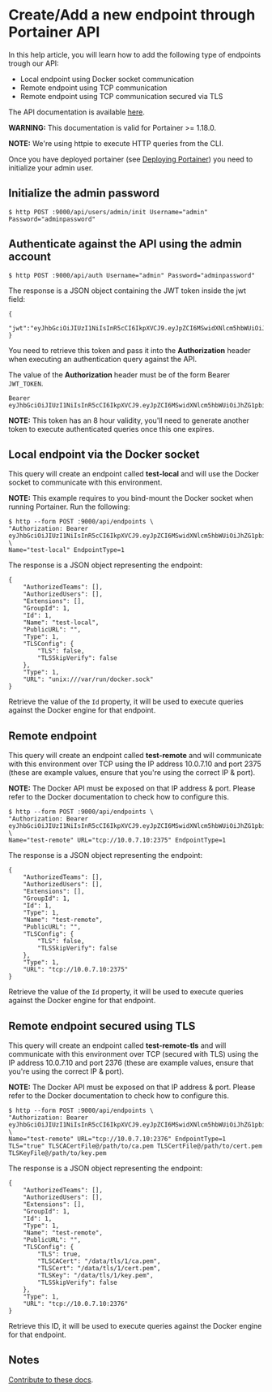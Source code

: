 # Create/Add a new endpoint through Portainer API

In this help article, you will learn how to add the following type of endpoints trough our API:

* Local endpoint using Docker socket communication
* Remote endpoint using TCP communication
* Remote endpoint using TCP communication secured via TLS

The API documentation is available [here](https://app.swaggerhub.com/apis/deviantony/portainer/).

<b>WARNING:</b> This documentation is valid for Portainer >= 1.18.0.

<b>NOTE:</b> We're using httpie to execute HTTP queries from the CLI.

Once you have deployed portainer (see [Deploying Portainer](../deploy/requirements.md)) you need to initialize your admin user.

## Initialize the admin password

<pre><code>$ http POST :9000/api/users/admin/init Username="admin" Password="adminpassword"</code></pre>

## Authenticate against the API using the admin account

<pre><code>$ http POST :9000/api/auth Username="admin" Password="adminpassword"</code></pre>

The response is a JSON object containing the JWT token inside the jwt field:

<pre><code>{
  "jwt":"eyJhbGciOiJIUzI1NiIsInR5cCI6IkpXVCJ9.eyJpZCI6MSwidXNlcm5hbWUiOiJhZG1pbiIsInJvbGUiOjEsImV4cCI6MTQ5OTM3NjE1NH0.NJ6vE8FY1WG6jsRQzfMqeatJ4vh2TWAeeYfDhP71YEE"
}</code></pre>

You need to retrieve this token and pass it into the <b>Authorization</b> header when executing an authentication query against the API.

The value of the <b>Authorization</b> header must be of the form Bearer <code>JWT_TOKEN</code>.

<pre><code>Bearer eyJhbGciOiJIUzI1NiIsInR5cCI6IkpXVCJ9.eyJpZCI6MSwidXNlcm5hbWUiOiJhZG1pbiIsInJvbGUiOjEsImV4cCI6MTQ5OTM3NjE1NH0.NJ6vE8FY1WG6jsRQzfMqeatJ4vh2TWAeeYfDhP71YEE</code></pre>

<b>NOTE:</b> This token has an 8 hour validity, you'll need to generate another token to execute authenticated queries once this one expires.

## Local endpoint via the Docker socket

This query will create an endpoint called <b>test-local</b> and will use the Docker socket to communicate with this environment.

<b>NOTE:</b> This example requires to you bind-mount the Docker socket when running Portainer. Run the following:

<pre><code>$ http --form POST :9000/api/endpoints \
"Authorization: Bearer eyJhbGciOiJIUzI1NiIsInR5cCI6IkpXVCJ9.eyJpZCI6MSwidXNlcm5hbWUiOiJhZG1pbiIsInJvbGUiOjEsImV4cCI6MTQ5OTM3NjE1NH0.NJ6vE8FY1WG6jsRQzfMqeatJ4vh2TWAeeYfDhP71YEE" \
Name="test-local" EndpointType=1</code></pre>

The response is a JSON object representing the endpoint:

<pre><code>{
    "AuthorizedTeams": [], 
    "AuthorizedUsers": [], 
    "Extensions": [], 
    "GroupId": 1, 
    "Id": 1, 
    "Name": "test-local", 
    "PublicURL": "",
    "Type": 1,
    "TLSConfig": {
        "TLS": false, 
        "TLSSkipVerify": false
    }, 
    "Type": 1, 
    "URL": "unix:///var/run/docker.sock"
}</code></pre>

Retrieve the value of the <code>Id</code> property, it will be used to execute queries against the Docker engine for that endpoint.

## Remote endpoint

This query will create an endpoint called <b>test-remote</b> and will communicate with this environment over TCP using the IP address 10.0.7.10 and port 2375 (these are example values, ensure that you're using the correct IP & port).

<b>NOTE:</b> The Docker API must be exposed on that IP address & port. Please refer to the Docker documentation to check how to configure this.

<pre><code>$ http --form POST :9000/api/endpoints \
"Authorization: Bearer eyJhbGciOiJIUzI1NiIsInR5cCI6IkpXVCJ9.eyJpZCI6MSwidXNlcm5hbWUiOiJhZG1pbiIsInJvbGUiOjEsImV4cCI6MTQ5OTM3NjE1NH0.NJ6vE8FY1WG6jsRQzfMqeatJ4vh2TWAeeYfDhP71YEE" \
Name="test-remote" URL="tcp://10.0.7.10:2375" EndpointType=1</code></pre>

The response is a JSON object representing the endpoint:

<pre><code>{
    "AuthorizedTeams": [], 
    "AuthorizedUsers": [], 
    "Extensions": [], 
    "GroupId": 1, 
    "Id": 1, 
    "Type": 1,
    "Name": "test-remote", 
    "PublicURL": "", 
    "TLSConfig": {
        "TLS": false, 
        "TLSSkipVerify": false
    }, 
    "Type": 1, 
    "URL": "tcp://10.0.7.10:2375"
}</code></pre>

Retrieve the value of the <code>Id</code> property, it will be used to execute queries against the Docker engine for that endpoint.

## Remote endpoint secured using TLS

This query will create an endpoint called <b>test-remote-tls</b> and will communicate with this environment over TCP (secured with TLS) using the IP address 10.0.7.10 and port 2376 (these are example values, ensure that you're using the correct IP & port).

<b>NOTE:</b> The Docker API must be exposed on that IP address & port. Please refer to the Docker documentation to check how to configure this.

<pre><code>$ http --form POST :9000/api/endpoints \
"Authorization: Bearer eyJhbGciOiJIUzI1NiIsInR5cCI6IkpXVCJ9.eyJpZCI6MSwidXNlcm5hbWUiOiJhZG1pbiIsInJvbGUiOjEsImV4cCI6MTQ5OTM3NjE1NH0.NJ6vE8FY1WG6jsRQzfMqeatJ4vh2TWAeeYfDhP71YEE" \
Name="test-remote" URL="tcp://10.0.7.10:2376" EndpointType=1 TLS="true" TLSCACertFile@/path/to/ca.pem TLSCertFile@/path/to/cert.pem TLSKeyFile@/path/to/key.pem</code></pre>

The response is a JSON object representing the endpoint:

<pre><code>{
    "AuthorizedTeams": [], 
    "AuthorizedUsers": [], 
    "Extensions": [], 
    "GroupId": 1, 
    "Id": 1, 
    "Type": 1,
    "Name": "test-remote", 
    "PublicURL": "", 
    "TLSConfig": {
        "TLS": true, 
        "TLSCACert": "/data/tls/1/ca.pem", 
        "TLSCert": "/data/tls/1/cert.pem", 
        "TLSKey": "/data/tls/1/key.pem", 
        "TLSSkipVerify": false
    }, 
    "Type": 1, 
    "URL": "tcp://10.0.7.10:2376"
}</code></pre>

Retrieve this ID, it will be used to execute queries against the Docker engine for that endpoint.

## Notes

[Contribute to these docs](https://github.com/portainer/portainer-docs/blob/master/contributing.md).